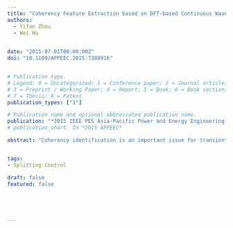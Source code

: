 ```yaml
---
title: "Coherency Feature Extraction based on DFT-based Continuous Wavelet Transform"
authors:
  - Yifan Zhou
  - Wei Hu
 

date: "2015-07-01T00:00:00Z"
doi: "10.1109/APPEEC.2015.7380916"


# Publication type.
# Legend: 0 = Uncategorized; 1 = Conference paper; 2 = Journal article;
# 3 = Preprint / Working Paper; 4 = Report; 5 = Book; 6 = Book section;
# 7 = Thesis; 8 = Patent
publication_types: ["1"]

# Publication name and optional abbreviated publication name.
publication: "*2015 IEEE PES Asia-Pacific Power and Energy Engineering Conference*"
# publication_short: In *2015 APPEEC*

abstract: "Coherency identification is an important issue for transient stability analysis. In this paper, a coherency feature extraction method is proposed based on DFT-based continuous wavelet transform (CWT). By analyzing several typical situations of power angle swing (including incremental oscillated, damping oscillated and swing apart) using DFT-based CWT, it is illustrated that the scale and energy percentage of main components of the original signal can reveal the similarity and difference between power angle curves of the generators. Thus transient process of power angle can be described by a few indexes instead of a series of temporal data. Finally, case study in New England 10-machine 39-bus system indicates that the proposed coherency feature is valid for coherency identification in different fault cases."


tags:
- Splitting Control

draft: false
featured: false





---
```



